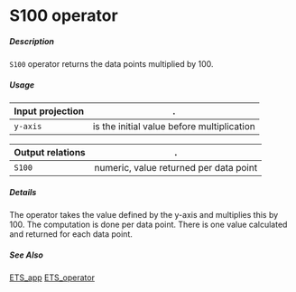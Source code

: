# S100 operator

##### Description

`S100` operator returns the data points multiplied by 100.

##### Usage

Input projection|.
---|---
`y-axis`        | is the initial value before multiplication

Output relations|.
---|---
`S100`          | numeric, value returned per data point

##### Details

The operator takes the value defined by the y-axis and multiplies this by 100. The computation is done per data point. There is one value calculated and returned for each data point.

##### See Also

[ETS_app](https://github.com/tercen/ETS_app)
[ETS_operator](https://github.com/tercen/ETS_operator)